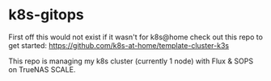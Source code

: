 # k8s-gitops
First off this would not exist if it wasn't for k8s@home check out this repo to get started:
https://github.com/k8s-at-home/template-cluster-k3s

This repo is managing my k8s cluster (currently 1 node) with Flux & SOPS on TrueNAS SCALE.
